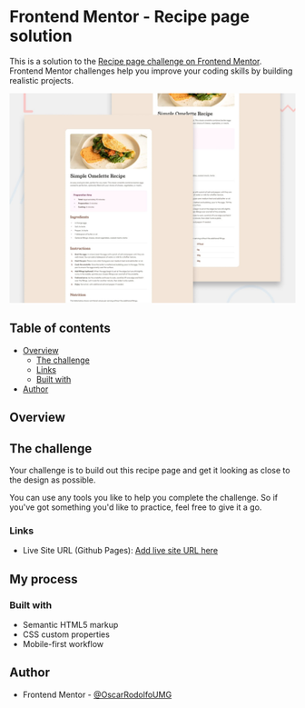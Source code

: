 # Frontend Mentor - Recipe page solution

This is a solution to the [Recipe page challenge on Frontend Mentor](https://www.frontendmentor.io/challenges/recipe-page-KiTsR8QQKm). Frontend Mentor challenges help you improve your coding skills by building realistic projects. 

![Design preview for the Recipe page coding challenge](./preview.jpg)

## Table of contents

- [Overview](#overview)
  - [The challenge](#the-challenge)
  - [Links](#links)
  - [Built with](#built-with)
- [Author](#author)

## Overview

## The challenge

Your challenge is to build out this recipe page and get it looking as close to the design as possible.

You can use any tools you like to help you complete the challenge. So if you've got something you'd like to practice, feel free to give it a go.

### Links

- Live Site URL (Github Pages): [Add live site URL here](https://oscarrodolfoumg.github.io/Challenge-Recipe-Page-FrontEnd-Mentor/)

## My process

### Built with

- Semantic HTML5 markup
- CSS custom properties
- Mobile-first workflow

## Author

- Frontend Mentor - [@OscarRodolfoUMG](https://www.frontendmentor.io/profile/OscarRodolfoUMG)
